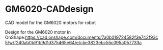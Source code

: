 # GM6020-CADdesign
CAD model for the GM6020 motors for robot

Design for the GM6020 motor in OnShape:https://cad.onshape.com/documents/7a0b019724582f3e743f93c5/w/f240ab0b91b9d1d375465e64/e/cbe3823ebc55c095a057733a
